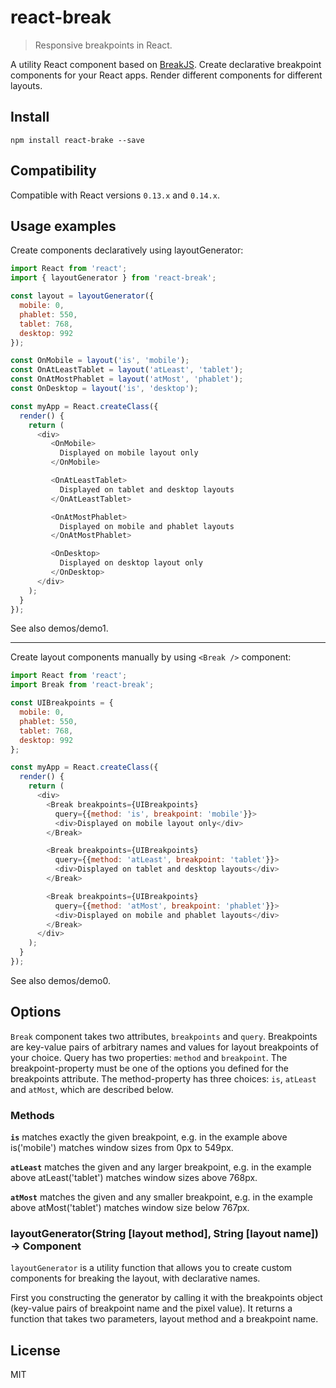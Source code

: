 # react-break

> Responsive breakpoints in React.

A utility React component based on
[BreakJS](https://github.com/nygardk/BreakJS/). Create declarative
breakpoint components for your React apps. Render different components
for different layouts.


## Install

```shell
npm install react-brake --save
```

## Compatibility

Compatible with React versions `0.13.x` and `0.14.x`.

## Usage examples

Create components declaratively using layoutGenerator:

```js
import React from 'react';
import { layoutGenerator } from 'react-break';

const layout = layoutGenerator({
  mobile: 0,
  phablet: 550,
  tablet: 768,
  desktop: 992
});

const OnMobile = layout('is', 'mobile');
const OnAtLeastTablet = layout('atLeast', 'tablet');
const OnAtMostPhablet = layout('atMost', 'phablet');
const OnDesktop = layout('is', 'desktop');

const myApp = React.createClass({
  render() {
    return (
      <div>
         <OnMobile>
           Displayed on mobile layout only
         </OnMobile>

         <OnAtLeastTablet>
           Displayed on tablet and desktop layouts
         </OnAtLeastTablet>

         <OnAtMostPhablet>
           Displayed on mobile and phablet layouts
         </OnAtMostPhablet>

         <OnDesktop>
           Displayed on desktop layout only
         </OnDesktop>
      </div>
    );
  }
});
```
See also demos/demo1.

----------------------------------------------

Create layout components manually by using `<Break />` component:

```js
import React from 'react';
import Break from 'react-break';

const UIBreakpoints = {
  mobile: 0,
  phablet: 550,
  tablet: 768,
  desktop: 992
};

const myApp = React.createClass({
  render() {
    return (
      <div>
        <Break breakpoints={UIBreakpoints}
          query={{method: 'is', breakpoint: 'mobile'}}>
          <div>Displayed on mobile layout only</div>
        </Break>

        <Break breakpoints={UIBreakpoints}
          query={{method: 'atLeast', breakpoint: 'tablet'}}>
          <div>Displayed on tablet and desktop layouts</div>
        </Break>

        <Break breakpoints={UIBreakpoints}
          query={{method: 'atMost', breakpoint: 'phablet'}}>
          <div>Displayed on mobile and phablet layouts</div>
        </Break>
      </div>
    );
  }
});
```
See also demos/demo0.

## Options

`Break` component takes two attributes, `breakpoints` and `query`.
Breakpoints are key-value pairs of arbitrary names and values for
layout breakpoints of your choice. Query has two properties:
`method` and `breakpoint`. The breakpoint-property must be one of the
options you defined for the breakpoints attribute. The method-property
has three choices: `is`, `atLeast` and `atMost`, which are described below.

### Methods

__`is`__ matches exactly the given breakpoint, e.g. in the example
above is('mobile') matches window sizes from 0px to 549px.

__`atLeast`__ matches the given and any larger breakpoint, e.g.
in the example above atLeast('tablet') matches window sizes above 768px.

__`atMost`__ matches the given and any smaller breakpoint, e.g.
in the example above atMost('tablet') matches window size below 767px.

### layoutGenerator(String [layout method], String [layout name]) -> Component

`layoutGenerator` is a utility function that allows you to
create custom components for breaking the layout, with declarative names.

First you constructing the generator by calling it with the breakpoints
object (key-value pairs of breakpoint name and the pixel value). It returns a
function that takes two parameters, layout method and a breakpoint name.

## License

MIT
